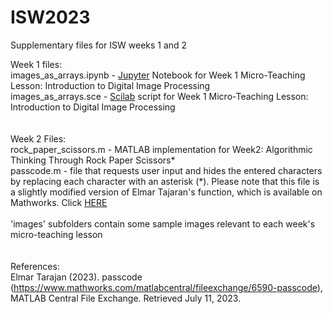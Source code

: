 # ISW2023
Supplementary files for ISW weeks 1 and 2

Week 1 files:\
images_as_arrays.ipynb - [Jupyter](https://jupyter.org/) Notebook for Week 1 Micro-Teaching Lesson: Introduction to Digital Image Processing\
images_as_arrays.sce - [Scilab](https://www.scilab.org/) script for Week 1 Micro-Teaching Lesson: Introduction to Digital Image Processing\
\
\
Week 2 Files:\
rock_paper_scissors.m - MATLAB implementation for Week2: Algorithmic Thinking Through Rock Paper Scissors*\
passcode.m - file that requests user input and hides the entered characters by replacing each character with an asterisk (*). Please note that this file is a slightly modified version of Elmar Tajaran's function, which is available on Mathworks. Click [HERE](https://www.mathworks.com/matlabcentral/fileexchange/6590-passcode)\
\
'images' subfolders contain some sample images relevant to each week's micro-teaching lesson
\
\
\
References:\
Elmar Tarajan (2023). passcode (https://www.mathworks.com/matlabcentral/fileexchange/6590-passcode), MATLAB Central File Exchange. Retrieved July 11, 2023. 